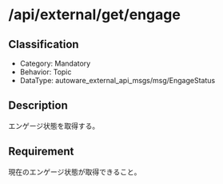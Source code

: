 # /api/external/get/engage

## Classification

- Category: Mandatory
- Behavior: Topic
- DataType: autoware_external_api_msgs/msg/EngageStatus

## Description

エンゲージ状態を取得する。

## Requirement

現在のエンゲージ状態が取得できること。

